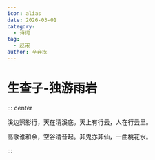 ```yaml
---
icon: alias
date: 2026-03-01
category:
  - 诗词
tag:
  - 赵宋
author: 辛弃疾
---
```


# 生查子-独游雨岩

<!-- more -->

::: center 

溪边照影行，天在清溪底。天上有行云，人在行云里。

高歌谁和余，空谷清音起。非鬼亦非仙，一曲桃花水。

:::